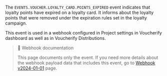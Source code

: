 The `EVENTS.VOUCHER.LOYALTY_CARD.POINTS_EXPIRED` event indicates that loyalty points have expired on a loyalty card. It informs about the loyalty points that were removed under the expiration rules set in the loyalty campaign.

This event is used in a webhook configured in Project settings in Voucherify dashboard as well as in Voucherify Distributions.

> 📘 Webhook documentation
>
> This page documents only the event. If you need more details about the webhook payload data that includes this event, go to [Webhook v2024-01-01](ref:introduction-to-webhooks "Introduction to webhooks v2024-01-01") page.